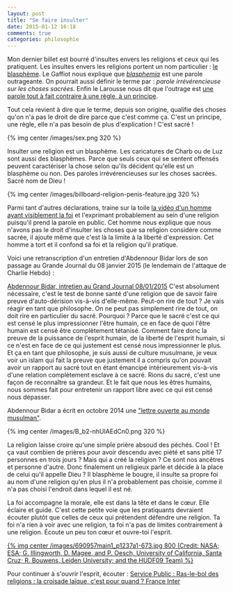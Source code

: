```yaml
---
layout: post
title: "Se faire insulter"
date: 2015-01-12 16:18
comments: true
categories: philosophie
---
```


Mon dernier billet est bourré d'insultes envers les religions et ceux qui les pratiquent. Les insultes envers les religions portent un nom particulier : [le blasphème](http://fr.wiktionary.org/wiki/blasph%C3%A8me). Le Gaffiot nous explique que [_blasphemia_](http://www.lexilogos.com/latin/gaffiot.php?q=blasphemia) est une parole outrageante. On pourrait aussi définir le terme par : _parole irrévérencieuse sur les choses sacrées_. Enfin le Larousse nous dit que l'outrage est [une parole tout à fait contraire à une règle, à un principe](http://www.larousse.fr/dictionnaires/francais/outrage/56942?q=outrage#56612).

Tout cela revient à dire que le terme, depuis son origine, qualifie des choses qu'on n'a pas le droit de dire parce que c'est comme ça. C'est un principe, une règle, elle n'a pas besoin de plus d'explication ! C'est sacré !

{% img center /images/sex.png 320 %}

Insulter une religion est un blasphème. Les caricatures de Charb ou de Luz sont aussi des blasphèmes. Parce que seuls ceux qui se sentent offensés peuvent caractériser la chose selon qu'ils décident qu'elle est un blasphème ou non. Des paroles irrévérencieuses sur les choses sacrées. Sacré nom de Dieu !

{% img center /images/billboard-religion-penis-feature.jpg 320 %}

Parmi tant d'autres déclarations, traine sur la toile [la vidéo d'un homme ayant visiblement la foi](https://www.youtube.com/watch?v=Emyp38OXeWQ) et l'exprimant probablement au sein d'une religion puisqu'il prend la parole en public. Cet homme nous explique que nous n'avons pas le droit d'insulter les choses que sa religion considère comme sacrée, il ajoute même que c'est là la limite à la liberté d'expression. Cet homme a tort et il confond sa foi et la religion qu'il pratique.

Voici une retranscription d'un entretien d'Abdennour Bidar lors de son passage au Grande Journal du 08 janvier 2015 (le lendemain de l'attaque de Charlie Hebdo) :

[Abdennour Bidar, intretien au Grand Journal 08/01/2015](http://www.canalplus.fr/c-divertissement/c-le-grand-journal/pid5411-le-grand-journal.html?progid=1189660)
C'est absolument nécessaire, c'est le test de bonne santé d'une religion que de savoir faire preuve d'auto-dérision vis-à-vis d'elle-même.
Peut-on rire de tout ?
Je vais réagir en tant que philosophe. On ne peut pas simplement rire de tout, on doit rire en particulier du sacré. Pourquoi ? Parce que le sacré c'est ce qui est censé le plus impressionner l'être humain, ce en face de quoi l'être humain est censé être complètement tétanisé. Comment faire donc la preuve de la puissance de l'esprit humain, de la liberté de l'esprit humain, si ce n'est en face de ce qui justement est censé nous impressionner le plus. Et ça en tant que philosophe, je suis aussi de culture musulmane, je veux voir un islam qui fait la preuve que justement il a compris qu'on pouvait avoir un rapport au sacré tout en étant émancipé intérieurement vis-à-vis d'une relation complètement esclave à ce sacré. Rions du sacré, c'est une façon de reconnaître sa grandeur. Et le fait que nous les êtres humains, nous sommes fait pour entretenir un rapport libre avec ce qui est censé nous dépasser.

Abdennour Bidar a écrit en octobre 2014 une ["lettre ouverte au monde musulman"](http://www.marianne.net/Lettre-ouverte-au-monde-musulman_a241765.html).

{% img center /images/B_b2-nhUIAEdCn0.png 320 %}

La religion laisse croire qu'une simple prière absoud des péchés. Cool ! Et ça vaut combien de prières pour avoir descendu avec piété et sans pitié 17 personnes en trois jours ? Mais qui a créé la religion ? Ce sont nos ancêtres et personne d'autre. Donc finalement un religieux parle et décide à la place de celui qu'il appelle Dieu ? Il blasphème le bougre, il insulte sa propre foi au nom d'une religion qu'en plus il n'a probablement pas choisie, comme il n'a pas choisi l'endroit dans lequel il est né.

La foi accompagne la morale, elle est dans la tête et dans le cœur. Elle éclaire et guide. C'est cette petite voie que les pratiquants devraient écouter plutôt que celles de ceux qui prétendent défendre une religion. Ta foi n'a rien à voir avec une religion, ta foi n'a pas de limites contrairement à une religion. Écoute un peu ton cœur et ouvre-toi l'esprit.

[{% img center /images/690957main1_p1237a1-673.jpg 800 (Credit: NASA; ESA; G. Illingworth, D. Magee, and P. Oesch, University of California, Santa Cruz; R. Bouwens, Leiden University; and the HUDF09 Team) %}](http://www.nasa.gov/mission_pages/hubble/science/xdf.html)

Pour continuer à s'ouvrir l'esprit, écouter : [Service Public : Ras-le-bol des religions : la croisade laïque, c'est pour quand ? France Inter](http://www.franceinter.fr/emission-service-public-ras-le-bol-des-religions-la-croisade-laique-cest-pour-quand)
